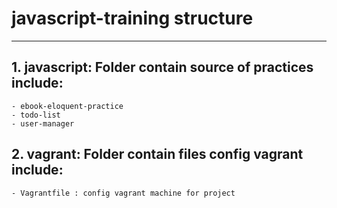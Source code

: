 # javascript-training structure 
------------

## 1. javascript: Folder contain source of practices include:
    - ebook-eloquent-practice
    - todo-list
    - user-manager
## 2. vagrant: Folder contain files config vagrant include:
    - Vagrantfile : config vagrant machine for project